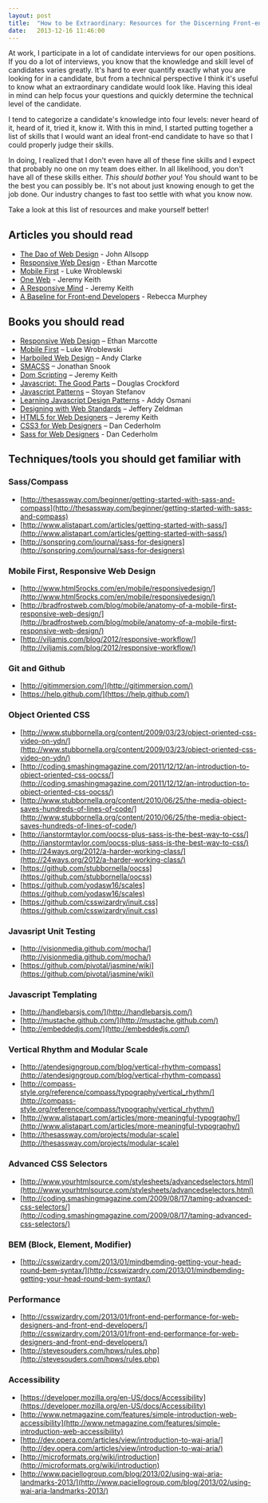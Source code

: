 ```yaml
---
layout: post
title:  "How to be Extraordinary: Resources for the Discerning Front-end Developer"
date:   2013-12-16 11:46:00
---
```


At work, I participate in a lot of candidate interviews for our open positions. If you do a lot of interviews, you know that the knowledge and skill level of candidates varies greatly. It's hard to ever quantify exactly what you are looking for in a candidate, but from a technical perspective I think it's useful to know what an extraordinary candidate would look like. Having this ideal in mind can help focus your questions and quickly determine the technical level of the candidate.

I tend to categorize a candidate's knowledge into four levels: never heard of it, heard of it, tried it, know it. With this in mind, I started putting together a list of skills that I would want an ideal front-end candidate to have so that I could properly judge their skills.

In doing, I realized that I don't even have all of these fine skills and I expect that probably no one on my team does either. In all likelihood, you don't have all of these skills either. <em>This should bother you</em>! You should want to be the best you can possibly be. It's not about just knowing enough to get the job done. Our industry changes to fast too settle with what you know now.

Take a look at this list of resources and make yourself better!

## Articles you should read

*   [The Dao of Web Design](http://www.alistapart.com/articles/dao/) - John Allsopp
*   [Responsive Web Design](http://www.alistapart.com/articles/responsive-web-design/) - Ethan Marcotte
*   [Mobile First](http://www.lukew.com/ff/entry.asp?933) - Luke Wroblewski
*   [One Web](http://adactio.com/journal/1716/) - Jeremy Keith
*   [A Responsive Mind](http://adactio.com/journal/1696/) - Jeremy Keith
*   [A Baseline for Front-end Developers](http://rmurphey.com/blog/2012/04/12/a-baseline-for-front-end-developers/) - Rebecca Murphey

## Books you should read

*   [Responsive Web Design](http://www.abookapart.com/products/responsive-web-design) – Ethan Marcotte
*   [Mobile First](http://www.abookapart.com/products/mobile-first) – Luke Wroblewski
*   [Harboiled Web Design](http://hardboiledwebdesign.com/) – Andy Clarke
*   [SMACSS](http://smacss.com/) – Jonathan Snook
*   [Dom Scripting](http://domscripting.com/book/) – Jeremy Keith
*   [Javascript: The Good Parts](http://shop.oreilly.com/product/9780596517748.do) – Douglas Crockford
*   [Javascript Patterns](http://shop.oreilly.com/product/9780596806767.do) – Stoyan Stefanov
*   [Learning Javascript Design Patterns](http://addyosmani.com/resources/essentialjsdesignpatterns/book/) - Addy Osmani
*   [Designing with Web Standards](http://www.amazon.com/Designing-Web-Standards-3rd-Edition/dp/0321616952/ref=dp_ob_title_bk/191-8009941-3369117) – Jeffery Zeldman
*   [HTML5 for Web Designers](http://www.abookapart.com/products/html5-for-web-designers) – Jeremy Keith
*   [CSS3 for Web Designers](http://www.abookapart.com/products/css3-for-web-designers) – Dan Cederholm
*   [Sass for Web Designers](http://www.abookapart.com/products/sass-for-web-designers) - Dan Cederholm

## Techniques/tools you should get familiar with

### Sass/Compass
*   [http://thesassway.com/beginner/getting-started-with-sass-and-compass](http://thesassway.com/beginner/getting-started-with-sass-and-compass)
*   [http://www.alistapart.com/articles/getting-started-with-sass/](http://www.alistapart.com/articles/getting-started-with-sass/)
*   [http://sonspring.com/journal/sass-for-designers](http://sonspring.com/journal/sass-for-designers)

### Mobile First, Responsive Web Design

*   [http://www.html5rocks.com/en/mobile/responsivedesign/](http://www.html5rocks.com/en/mobile/responsivedesign/)
*   [http://bradfrostweb.com/blog/mobile/anatomy-of-a-mobile-first-responsive-web-design/](http://bradfrostweb.com/blog/mobile/anatomy-of-a-mobile-first-responsive-web-design/)
*   [http://viljamis.com/blog/2012/responsive-workflow/](http://viljamis.com/blog/2012/responsive-workflow/)

### Git and Github

*   [http://gitimmersion.com/](http://gitimmersion.com/)
*   [https://help.github.com/](https://help.github.com/)

### Object Oriented CSS

*   [http://www.stubbornella.org/content/2009/03/23/object-oriented-css-video-on-ydn/](http://www.stubbornella.org/content/2009/03/23/object-oriented-css-video-on-ydn/)
*   [http://coding.smashingmagazine.com/2011/12/12/an-introduction-to-object-oriented-css-oocss/](http://coding.smashingmagazine.com/2011/12/12/an-introduction-to-object-oriented-css-oocss/)
*   [http://www.stubbornella.org/content/2010/06/25/the-media-object-saves-hundreds-of-lines-of-code/](http://www.stubbornella.org/content/2010/06/25/the-media-object-saves-hundreds-of-lines-of-code/)
*   [http://ianstormtaylor.com/oocss-plus-sass-is-the-best-way-to-css/](http://ianstormtaylor.com/oocss-plus-sass-is-the-best-way-to-css/)
*   [http://24ways.org/2012/a-harder-working-class/](http://24ways.org/2012/a-harder-working-class/)
*   [https://github.com/stubbornella/oocss](https://github.com/stubbornella/oocss)
*   [https://github.com/yodasw16/scales](https://github.com/yodasw16/scales)
*   [https://github.com/csswizardry/inuit.css](https://github.com/csswizardry/inuit.css)

### Javasript Unit Testing

*   [http://visionmedia.github.com/mocha/](http://visionmedia.github.com/mocha/)
*   [https://github.com/pivotal/jasmine/wiki](https://github.com/pivotal/jasmine/wiki)

### Javascript Templating

*   [http://handlebarsjs.com/](http://handlebarsjs.com/)
*   [http://mustache.github.com/](http://mustache.github.com/)
*   [http://embeddedjs.com/](http://embeddedjs.com/)

### Vertical Rhythm and Modular Scale

*   [http://atendesigngroup.com/blog/vertical-rhythm-compass](http://atendesigngroup.com/blog/vertical-rhythm-compass)
*   [http://compass-style.org/reference/compass/typography/vertical_rhythm/](http://compass-style.org/reference/compass/typography/vertical_rhythm/)
*   [http://www.alistapart.com/articles/more-meaningful-typography/](http://www.alistapart.com/articles/more-meaningful-typography/)
*   [http://thesassway.com/projects/modular-scale](http://thesassway.com/projects/modular-scale)

### Advanced CSS Selectors

*   [http://www.yourhtmlsource.com/stylesheets/advancedselectors.html](http://www.yourhtmlsource.com/stylesheets/advancedselectors.html)
*   [http://coding.smashingmagazine.com/2009/08/17/taming-advanced-css-selectors/](http://coding.smashingmagazine.com/2009/08/17/taming-advanced-css-selectors/)

### BEM (Block, Element, Modifier)
*   [http://csswizardry.com/2013/01/mindbemding-getting-your-head-round-bem-syntax/](http://csswizardry.com/2013/01/mindbemding-getting-your-head-round-bem-syntax/)

### Performance

*   [http://csswizardry.com/2013/01/front-end-performance-for-web-designers-and-front-end-developers/](http://csswizardry.com/2013/01/front-end-performance-for-web-designers-and-front-end-developers/)
*   [http://stevesouders.com/hpws/rules.php](http://stevesouders.com/hpws/rules.php)

### Accessibility

*   [https://developer.mozilla.org/en-US/docs/Accessibility](https://developer.mozilla.org/en-US/docs/Accessibility)
*   [http://www.netmagazine.com/features/simple-introduction-web-accessibility](http://www.netmagazine.com/features/simple-introduction-web-accessibility)
*   [http://dev.opera.com/articles/view/introduction-to-wai-aria/](http://dev.opera.com/articles/view/introduction-to-wai-aria/)
*   [http://microformats.org/wiki/introduction](http://microformats.org/wiki/introduction)
*   [http://www.paciellogroup.com/blog/2013/02/using-wai-aria-landmarks-2013/](http://www.paciellogroup.com/blog/2013/02/using-wai-aria-landmarks-2013/)